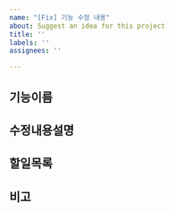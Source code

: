 ```yaml
---
name: "[Fix] 기능 수정 내용"
about: Suggest an idea for this project
title: ''
labels: ''
assignees: ''

---
```


## 기능이름

## 수정내용설명

## 할일목록

## 비고
